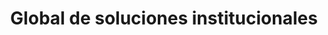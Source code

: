 ---
title: "Global de soluciones institucionales"
url: /bogota/global-de-soluciones-institucionales/
shop: Eisenwaren
---